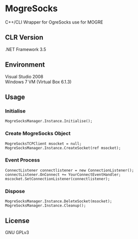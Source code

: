 # MogreSocks  
C++/CLI Wrapper for OgreSocks use for MOGRE

## CLR Version  
.NET Framework 3.5  

## Environment 
Visual Studio 2008  
Windows 7 VM (Virtual Box 6.1.3)

## Usage  

### Initialise
```
MogreSocksManager.Instance.Initialise();
```

### Create MogreSocks Object
```
MogreSocksTCPClient msocket = null;
MogreSocksManager.Instance.CreateSocket(ref msocket);
```

### Event Process
```
ConnectListener connectlistener = new ConnectionListener();
connectListener.OnConnect += YourConnectEventHandler;
mscocket.SetConnectionListener(connectlistener);
```

### Dispose
```
MogreSocksManager.Instance.DeleteSocket(msocket);
MogreSocksManager.Instance.Cleanup();
```

## License
GNU GPLv3
